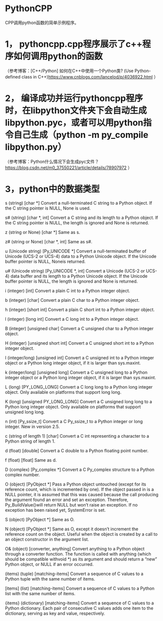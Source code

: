 # PythonCPP
CPP调用python函数的简单示例程序。
# 1，	pythoncpp.cpp程序展示了c++程序如何调用python的函数
（参考博客：[C++/Python] 如何在C++中使用一个Python类? (Use Python-defined class in C++)https://www.cnblogs.com/lancelod/p/4036922.html ）
# 2，	编译成功并运行pythoncpp程序时，在libpython文件夹下会自动生成libpython.pyc，或者可以用python指令自己生成（python -m py_compile libpython.py）
（参考博客：Python什么情况下会生成pyc文件？https://blog.csdn.net/m0_37550221/article/details/78907972 ）
# 3，python中的数据类型
s (string) [char *]
Convert a null-terminated C string to a Python object. If the C string pointer is NULL, None is used.


s# (string) [char *, int]
Convert a C string and its length to a Python object. If the C string pointer is NULL, the length is ignored and None is returned.


z (string or None) [char *]
Same as s.


z# (string or None) [char *, int]
Same as s#.


u (Unicode string) [Py_UNICODE *]
Convert a null-terminated buffer of Unicode (UCS-2 or UCS-4) data to a Python Unicode object. If the Unicode buffer pointer is NULL, Noneis returned.


u# (Unicode string) [Py_UNICODE *, int]
Convert a Unicode (UCS-2 or UCS-4) data buffer and its length to a Python Unicode object. If the Unicode buffer pointer is NULL, the length is ignored and None is returned.


i (integer) [int]
Convert a plain C int to a Python integer object.


b (integer) [char]
Convert a plain C char to a Python integer object.


h (integer) [short int]
Convert a plain C short int to a Python integer object.


l (integer) [long int]
Convert a C long int to a Python integer object.


B (integer) [unsigned char]
Convert a C unsigned char to a Python integer object.


H (integer) [unsigned short int]
Convert a C unsigned short int to a Python integer object.


I (integer/long) [unsigned int]
Convert a C unsigned int to a Python integer object or a Python long integer object, if it is larger than sys.maxint.


k (integer/long) [unsigned long]
Convert a C unsigned long to a Python integer object or a Python long integer object, if it is larger than sys.maxint.


L (long) [PY_LONG_LONG]
Convert a C long long to a Python long integer object. Only available on platforms that support long long.


K (long) [unsigned PY_LONG_LONG]
Convert a C unsigned long long to a Python long integer object. Only available on platforms that support unsigned long long.


n (int) [Py_ssize_t]
Convert a C Py_ssize_t to a Python integer or long integer.
New in version 2.5.


c (string of length 1) [char]
Convert a C int representing a character to a Python string of length 1.


d (float) [double]
Convert a C double to a Python floating point number.


f (float) [float]
Same as d.


D (complex) [Py_complex *]
Convert a C Py_complex structure to a Python complex number.


O (object) [PyObject *]
Pass a Python object untouched (except for its reference count, which is incremented by one). If the object passed in is a NULL pointer, it is assumed that this was caused because the call producing the argument found an error and set an exception. Therefore, Py_BuildValue()will return NULL but won’t raise an exception. If no exception has been raised yet, SystemError is set.


S (object) [PyObject *]
Same as O.


N (object) [PyObject *]
Same as O, except it doesn’t increment the reference count on the object. Useful when the object is created by a call to an object constructor in the argument list.


O& (object) [converter, anything]
Convert anything to a Python object through a converter function. The function is called with anything (which should be compatible withvoid *) as its argument and should return a “new” Python object, or NULL if an error occurred.


(items) (tuple) [matching-items]
Convert a sequence of C values to a Python tuple with the same number of items.


[items] (list) [matching-items]
Convert a sequence of C values to a Python list with the same number of items.


{items} (dictionary) [matching-items]
Convert a sequence of C values to a Python dictionary. Each pair of consecutive C values adds one item to the dictionary, serving as key and value, respectively.
